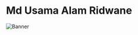 # Md Usama Alam Ridwane

![Banner](https://raw.githubusercontent.com/username/repo/main/WebDeveloper.png)


